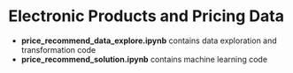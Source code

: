 # Electronic Products and Pricing Data

* **price_recommend_data_explore.ipynb** contains data exploration and transformation code
* **price_recommend_solution.ipynb** contains machine learning code

